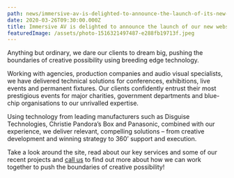 ```yaml
---
path: news/immersive-av-is-delighted-to-announce-the-launch-of-its-new-website
date: 2020-03-26T09:30:00.000Z
title: Immersive AV is delighted to announce the launch of our new website
featuredImage: /assets/photo-1516321497487-e288fb19713f.jpeg
---
```

Anything but ordinary, we dare our clients to dream big, pushing the boundaries of creative possibility using breeding edge technology.

Working with agencies, production companies and audio visual specialists, we have delivered technical solutions for conferences, exhibitions, live events and permanent fixtures. Our clients confidently entrust their most prestigious events for major charities, government departments and blue-chip organisations to our unrivalled expertise.

Using technology from leading manufacturers such as Disguise Technologies, Christie Pandora’s Box and Panasonic, combined with our experience, we deliver relevant, compelling solutions – from creative development and winning strategy to 360’ support and execution.

Take a look around the site, read about our key services and some of our recent projects and [call us](<tel:+441952 953500>) to find out more about how we can work together to push the boundaries of creative possibility!